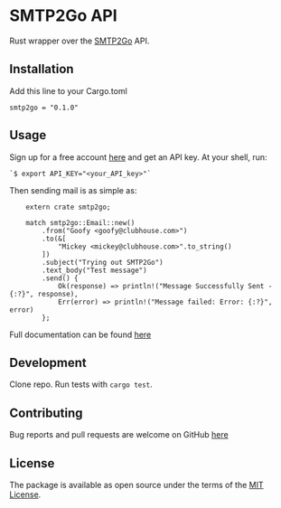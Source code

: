# SMTP2Go API

Rust wrapper over the [SMTP2Go](https://www.smtp2go.com) API.

## Installation

Add this line to your Cargo.toml

`smtp2go = "0.1.0"`

## Usage

Sign up for a free account [here](https://www.smtp2go.com/pricing) and get an API key. At your shell, run:

    `$ export API_KEY="<your_API_key>"`

Then sending mail is as simple as:

```
	extern crate smtp2go;

	match smtp2go::Email::new()
		.from("Goofy <goofy@clubhouse.com>")
		.to(&[
			"Mickey <mickey@clubhouse.com>".to_string()
		])
		.subject("Trying out SMTP2Go")
		.text_body("Test message")
		.send() {
			Ok(response) => println!("Message Successfully Sent - {:?}", response),
			Err(error) => println!("Message failed: Error: {:?}", error)
		};
```

Full documentation can be found [here](https://apidoc.smtp2go.com/documentation/#/README)

## Development

Clone repo. Run tests with `cargo test`.

## Contributing

Bug reports and pull requests are welcome on GitHub [here](https://github.com/smtp2go/smtp2go.api-rust)

## License

The package is available as open source under the terms of the [MIT License](http://opensource.org/licenses/MIT).